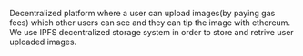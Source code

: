 Decentralized platform where a user can upload images(by paying gas fees) which other users can see and they can tip the image with ethereum. We use IPFS decentralized storage system in order to store and retrive user uploaded images.
